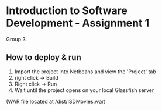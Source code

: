 # Introduction to Software Development - Assignment 1

Group 3

## How to deploy & run

1. Import the project into Netbeans and view the 'Project' tab
3. right click -> Build
3. Right click -> Run
4. Wait until the project opens on your local Glassfish server
 
(WAR file located at /dist/ISDMovies.war)

